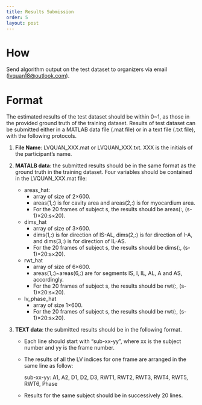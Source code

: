 ```yaml
---
title: Results Submission
order: 5
layout: post
---
```

# How
Send algorithm output on the test dataset to organizers via email (lvquan18@outlook.com).

# Format
The estimated results of the test dataset should be within 0~1, as those in the provided ground truth of the training dataset. Results of test dataset can be submitted either in a MATLAB data file (.mat file) or in a text file (.txt file), with the following protocols.

1. **File Name**: LVQUAN_XXX.mat or LVQUAN_XXX.txt. XXX is the initials of the participant’s name.

2. **MATALB data**: the submitted results should be in the same format as the ground truth in the training dataset. Four variables should be contained in the LVQUAN_XXX.mat file:
    * areas_hat: 
      * array of size of 2×600. 
      * areas(1,:) is for cavity area and areas(2,:) is for myocardium area. 
      * For the 20 frames of subject s, the results should be areas(:, (s-1)×20:s×20).
    * dims_hat 
      * array of size of 3×600. 
      * dims(1,:) is for direction of IS-AL, dims(2,:) is for direction of I-A, and dims(3,:) is for direction of IL-AS. 
      * For the 20 frames of subject s, the results should be dims(:, (s-1)×20:s×20).
    * rwt_hat
      * array of size of 6×600. 
      * areas(1,:)~areas(6,:) are for segments IS, I, IL, AL, A and AS, accordingly. 
      * For the 20 frames of subject s, the results should be rwt(:, (s-1)×20:s×20).
    * lv_phase_hat 
      * array of size 1×600. 
      * For the 20 frames of subject s, the results should be rwt(:, (s-1)×20:s×20).

3. **TEXT data**: the submitted results should be in the following format.
    * Each line should start with “sub-xx-yy”, where xx is the subject number and yy is the frame number.
    * The results of all the LV indices for one frame are arranged in the same line as follow:
		
		sub-xx-yy: A1, A2, D1, D2, D3, RWT1, RWT2, RWT3, RWT4, RWT5, RWT6, Phase
    * Results for the same subject should be in successively 20 lines.